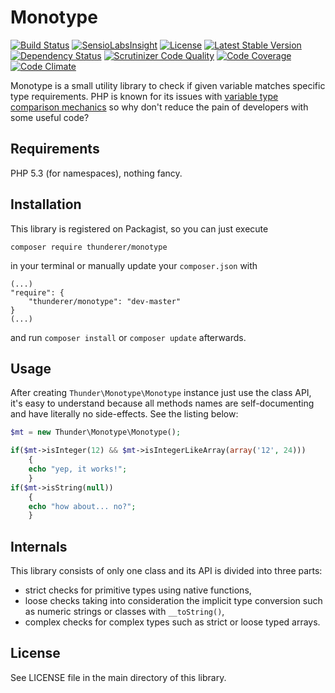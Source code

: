 # Monotype

[![Build Status](https://travis-ci.org/thunderer/Monotype.png?branch=master)](https://travis-ci.org/thunderer/Monotype)
[![SensioLabsInsight](https://insight.sensiolabs.com/projects/1cd1abab-c172-4da1-a465-c26794f42eee/mini.png)](https://insight.sensiolabs.com/projects/1cd1abab-c172-4da1-a465-c26794f42eee)
[![License](https://poser.pugx.org/thunderer/monotype/license.svg)](https://packagist.org/packages/thunderer/monotype)
[![Latest Stable Version](https://poser.pugx.org/thunderer/monotype/v/stable.svg)](https://packagist.org/packages/thunderer/monotype)
[![Dependency Status](https://www.versioneye.com/user/projects/5463ca0ea345411321000098/badge.svg?style=flat)](https://www.versioneye.com/user/projects/5463ca0ea345411321000098)
[![Scrutinizer Code Quality](https://scrutinizer-ci.com/g/thunderer/Monotype/badges/quality-score.png?b=master)](https://scrutinizer-ci.com/g/thunderer/Monotype/?branch=master)
[![Code Coverage](https://scrutinizer-ci.com/g/thunderer/Monotype/badges/coverage.png?b=master)](https://scrutinizer-ci.com/g/thunderer/Monotype/?branch=master)
[![Code Climate](https://codeclimate.com/github/thunderer/Monotype/badges/gpa.svg)](https://codeclimate.com/github/thunderer/Monotype)

Monotype is a small utility library to check if given variable matches specific type requirements. PHP is known for its issues with [variable type comparison mechanics](http://php.net/manual/en/types.comparisons.php) so why don't reduce the pain of developers with some useful code?

## Requirements

PHP 5.3 (for namespaces), nothing fancy.

## Installation

This library is registered on Packagist, so you can just execute

```
composer require thunderer/monotype
```

in your terminal or manually update your `composer.json` with

```
(...)
"require": {
    "thunderer/monotype": "dev-master"
}
(...)
```

and run `composer install` or `composer update` afterwards.

## Usage

After creating `Thunder\Monotype\Monotype` instance just use the class API, it's easy to understand because all methods names are self-documenting and have literally no side-effects. See the listing below:

```php
$mt = new Thunder\Monotype\Monotype();

if($mt->isInteger(12) && $mt->isIntegerLikeArray(array('12', 24)))
    {
    echo "yep, it works!";
    }
if($mt->isString(null))
    {
    echo "how about... no?";
    }
```

## Internals

This library consists of only one class and its API is divided into three parts:

- strict checks for primitive types using native functions,
- loose checks taking into consideration the implicit type conversion such as numeric strings or classes with `__toString()`,
- complex checks for complex types such as strict or loose typed arrays.

## License

See LICENSE file in the main directory of this library.
